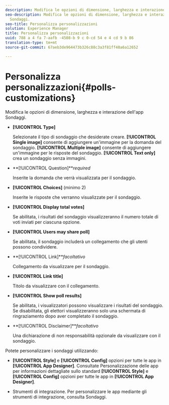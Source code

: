 ```yaml
---
description: Modifica le opzioni di dimensione, larghezza e interazione dell'app Sondaggi.
seo-description: Modifica le opzioni di dimensione, larghezza e interazione dell'app
  Sondaggi.
seo-title: Personalizza personalizzazioni
solution: Experience Manager
title: Personalizza personalizzazioni
uuid: 788 a 4 fa 7-aafb -4508-b 9 c 0-cd 54 e 4 cd 9 b 86
translation-type: tm+mt
source-git-commit: 67aeb3de964473b326c88c3a3f81ff48a6a12652

---
```



# Personalizza personalizzazioni{#polls-customizations}

Modifica le opzioni di dimensione, larghezza e interazione dell'app Sondaggi.



* **[!UICONTROL Type]**

   Selezionate il tipo di sondaggio che desiderate creare. **[!UICONTROL Single image]** consente di aggiungere un'immagine per la domanda del sondaggio. **[!UICONTROL Multiple image]** consente di aggiungere un'immagine per le risposte del sondaggio. **[!UICONTROL Text only]** crea un sondaggio senza immagini.

* **[!UICONTROL Question]***required*

   Inserite la domanda che verrà visualizzata per il sondaggio.

* **[!UICONTROL Choices]** (minimo 2)

   Inserite le risposte che verranno visualizzate per il sondaggio.

* **[!UICONTROL Display total votes]**

   Se abilitata, i risultati del sondaggio visualizzeranno il numero totale di voti inviati per ciascuna opzione.

* **[!UICONTROL Users may share poll]**

   Se abilitata, il sondaggio includerà un collegamento che gli utenti possono condividere.

* **[!UICONTROL Link]***facoltativo*

   Collegamento da visualizzare per il sondaggio.

* **[!UICONTROL Link title]**

   Titolo da visualizzare con il collegamento.

* **[!UICONTROL Show poll results]**

   Se abilitata, i visualizzatori possono visualizzare i risultati del sondaggio. Se disabilitata, gli elettori visualizzeranno solo una schermata di ringraziamento dopo aver completato il sondaggio.

* **[!UICONTROL Disclaimer]***facoltativo*

   Una dichiarazione di non responsabilità opzionale da visualizzare con il sondaggio.

Potete personalizzare i sondaggi utilizzando:

* **[!UICONTROL Style]** e **[!UICONTROL Config]** opzioni per tutte le app in **[!UICONTROL App Designer]**. Consultate Personalizzazione delle app per informazioni dettagliate sullo standard **[!UICONTROL Style]** e **[!UICONTROL Config]** opzioni per tutte le app in **[!UICONTROL App Designer]**.

* Strumenti di integrazione. Per personalizzare le app mediante gli strumenti di integrazione, consulta Sondaggi.

